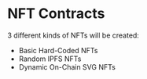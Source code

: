 # NFT Contracts

3 different kinds of NFTs will be created:

- Basic Hard-Coded NFTs
- Random IPFS NFTs
- Dynamic On-Chain SVG NFTs

